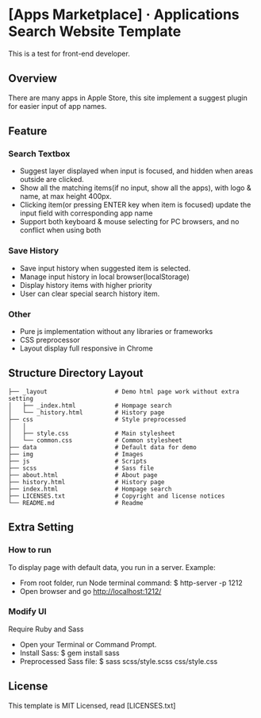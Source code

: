 # [Apps Marketplace] &middot; Applications Search Website Template

This is a test for front-end developer.

## Overview

There are many apps in Apple Store, this site implement a suggest plugin for easier input of app names.

## Feature

### Search Textbox
* Suggest layer displayed when input is focused, and hidden when areas outside are clicked.
* Show all the matching items(if no input, show all the apps), with logo & name, at max height 400px.
* Clicking item(or pressing ENTER key when item is focused) update the input field with corresponding app name
* Support both keyboard & mouse selecting for PC browsers, and no conflict when using both

### Save History
* Save input history when suggested item is selected. 
* Manage input history in local browser(localStorage) 
* Display history items with higher priority 
* User can clear special search history item.

### Other
* Pure js implementation without any libraries or frameworks
* CSS preprocessor 
* Layout display full responsive in Chrome

## Structure Directory Layout
    
    ├── _layout                   # Demo html page work without extra setting	
    │   ├── _index.html           # Hompage search
    │   └── _history.html         # History page
	├── css                       # Style preprocessed
	│   │   
	│	├── style.css             # Main stylesheet
    │   └── common.css            # Common stylesheet
    ├── data                      # Default data for demo
	├── img                       # Images
    ├── js                        # Scripts
    ├── scss                      # Sass file
    ├── about.html                # About page
    ├── history.html              # History page
	├── index.html                # Hompage search
	├── LICENSES.txt              # Copyright and license notices
    └── README.md                 # Readme 

## Extra Setting

### How to run
To display page with default data, you run in a server. Example:
- From root folder, run Node terminal command: $ http-server -p 1212
- Open browser and go [http://localhost:1212/](http://localhost:1212/)

### Modify UI

Require Ruby and Sass

- Open your Terminal or Command Prompt.
- Install Sass: $ gem install sass
- Preprocessed Sass file: $ sass scss/style.scss css/style.css

## License

This template is MIT Licensed, read [LICENSES.txt]